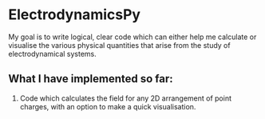 # ElectrodynamicsPy

My goal is to write logical, clear code which can either help me calculate or visualise the various physical quantities that arise
from the study of electrodynamical systems. 

## What I have implemented so far:

1. Code which calculates the field for any 2D arrangement of point charges, with an option to make a quick visualisation. 
